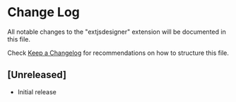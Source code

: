 # Change Log

All notable changes to the "extjsdesigner" extension will be documented in this file.

Check [Keep a Changelog](http://keepachangelog.com/) for recommendations on how to structure this file.

## [Unreleased]

- Initial release